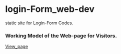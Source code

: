 # login-Form_web-dev
static site for Login-Form Codes.
### Working Model of the Web-page for Visitors.

[View_page](https://yyash01.github.io/login-Form_web-dev/)

